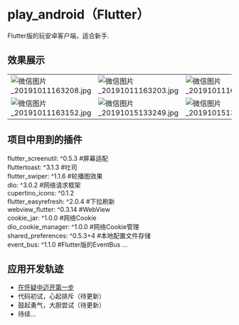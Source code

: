 # play_android（Flutter）

Flutter版的玩安卓客户端，适合新手.

## 效果展示
|  |  |  |
| ----- | ---- | ---- |
| ![微信图片_20191011163208.jpg](http://ww1.sinaimg.cn/large/a78780c0ly1g7udptgrwfj20u01rcduh.jpg) | ![微信图片_20191011163203.jpg](http://ww1.sinaimg.cn/large/a78780c0ly1g7udravu2ij20u01rctg7.jpg) | ![微信图片_20191011163158.jpg](http://ww1.sinaimg.cn/large/a78780c0ly1g7udu95nqdj20u01rcthc.jpg) |
| ![微信图片_20191011163152.jpg](http://ww1.sinaimg.cn/large/a78780c0ly1g7uduhewx9j20u01rc7iw.jpg) | ![微信图片_20191015133249.jpg](http://ww1.sinaimg.cn/large/a78780c0ly1g7yu293s4sj20u01rcjvg.jpg) | ![微信图片_20191015134515.jpg](http://ww1.sinaimg.cn/large/a78780c0ly1g7yu3fkvsnj20u01rcae4.jpg) |

## 项目中用到的插件
  flutter_screenutil: ^0.5.3  #屏幕适配  
  fluttertoast: ^3.1.3  #吐司  
  flutter_swiper: ^1.1.6  #轮播图效果  
  dio: ^3.0.2 #网络请求框架  
  cupertino_icons: ^0.1.2  
  flutter_easyrefresh: ^2.0.4 #下拉刷新  
  webview_flutter: ^0.3.14  #WebView  
  cookie_jar: ^1.0.0  #网络Cookie  
  dio_cookie_manager: ^1.0.0  #网络Cookie管理  
  shared_preferences: ^0.5.3+4 #本地配置文件存储   
  event_bus: ^1.1.0 #Flutter版的EventBus
  ...
  
  ## 应用开发轨迹
- [在怀疑中迈开第一步](https://www.androidcup.com/index.php/2019/10/15/%e3%80%90%e6%8a%80%e6%9c%af%e5%88%86%e4%ba%ab%e3%80%91%e7%ac%ac%e4%b8%80%e7%ab%a0%ef%bc%9a%e5%9c%a8%e6%80%80%e7%96%91%e4%b8%ad%e8%bf%88%e5%bc%80%e7%ac%ac%e4%b8%80%e6%ad%a5/)
- 代码初试，心起排斥（待更新）
- 鼓起勇气，大胆尝试（待更新）
- 待续...
